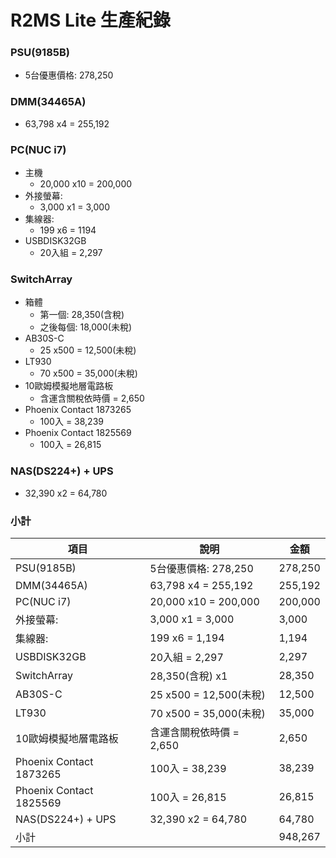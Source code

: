 # R2MS Lite 生產紀錄

### PSU(9185B)
+ 5台優惠價格: 278,250

### DMM(34465A)
+ 63,798 x4 = 255,192

### PC(NUC i7)
+ 主機
  + 20,000 x10 = 200,000
+ 外接螢幕:
  + 3,000 x1 = 3,000
+ 集線器:
  + 199 x6 = 1194
+ USBDISK32GB
  + 20入組 = 2,297

### SwitchArray
+ 箱體
  + 第一個: 28,350(含稅)
  + 之後每個: 18,000(未稅)
+ AB30S-C
  + 25 x500 = 12,500(未稅)
+ LT930
  + 70 x500 = 35,000(未稅)
+ 10歐姆模擬地層電路板
  + 含運含關稅依時價 = 2,650
+ Phoenix Contact 1873265
  + 100入 = 38,239
+ Phoenix Contact 1825569
  + 100入 = 26,815

### NAS(DS224+) + UPS
+ 32,390 x2 = 64,780


### 小計
|項目                   |說明                    |金額|
|-----------------------|-----------------------|-------|
|PSU(9185B)             |5台優惠價格: 278,250    |278,250|
|DMM(34465A)            |63,798 x4 = 255,192    |255,192|
|PC(NUC i7)             |20,000 x10 = 200,000   |200,000|
|外接螢幕:               |3,000 x1 = 3,000       |3,000  |
|集線器:                 |199 x6 = 1,194         |1,194  |
|USBDISK32GB            |20入組 = 2,297          |2,297  |
|SwitchArray            |28,350(含稅) x1         |28,350 |
|AB30S-C                |25 x500 = 12,500(未稅)  |12,500 |
|LT930                  |70 x500 = 35,000(未稅)  |35,000 |
|10歐姆模擬地層電路板     |含運含關稅依時價 = 2,650 |2,650  |
|Phoenix Contact 1873265|100入 = 38,239          |38,239 |
|Phoenix Contact 1825569|100入 = 26,815          |26,815 |
|NAS(DS224+) + UPS      |32,390 x2 = 64,780      |64,780 |
|小計                   |                        |948,267 |
